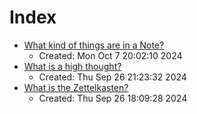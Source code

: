 # Index

- [What kind of things are in a Note?](highthoughts/0)
  - Created: Mon Oct  7 20:02:10 2024
- [What is a high thought?](highthoughts/)
  - Created: Thu Sep 26 21:23:32 2024
- [What is the Zettelkasten?](zettels/)
  - Created: Thu Sep 26 18:09:28 2024

